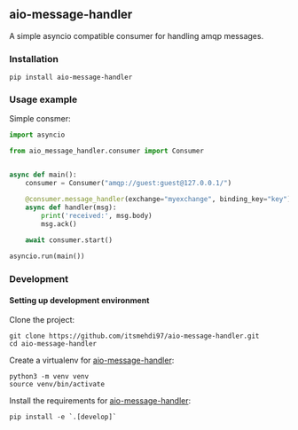## aio-message-handler
A simple asyncio compatible consumer for handling amqp messages.
### Installation
```
pip install aio-message-handler
```
### Usage example
Simple consmer:
``` python
import asyncio

from aio_message_handler.consumer import Consumer


async def main():
    consumer = Consumer("amqp://guest:guest@127.0.0.1/")

    @consumer.message_handler(exchange="myexchange", binding_key="key")
    async def handler(msg):
        print('received:', msg.body)
        msg.ack()
    
    await consumer.start()

asyncio.run(main())
```
### Development

#### Setting up development environment
Clone the project:
```
git clone https://github.com/itsmehdi97/aio-message-handler.git
cd aio-message-handler
```
Create a virtualenv for [aio-message-handler](https://github.com/itsmehdi97/aio-message-handler):
```
python3 -m venv venv
source venv/bin/activate
```
Install the requirements for [aio-message-handler](https://github.com/itsmehdi97/aio-message-handler):
```
pip install -e `.[develop]`
```